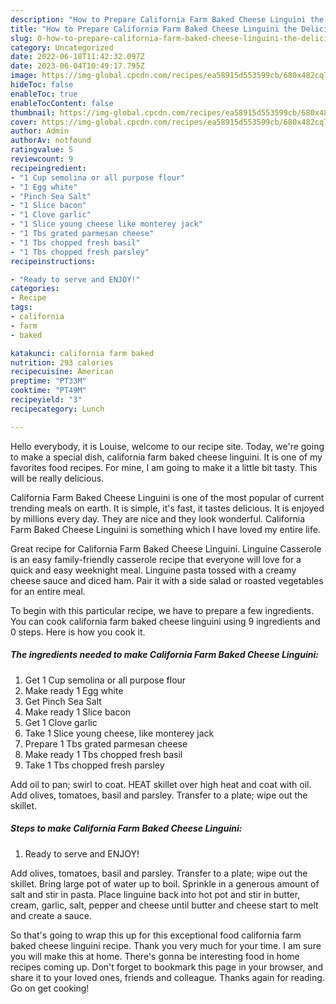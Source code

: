 ```yaml
---
description: "How to Prepare California Farm Baked Cheese Linguini the Delicious}"
title: "How to Prepare California Farm Baked Cheese Linguini the Delicious}"
slug: 0-how-to-prepare-california-farm-baked-cheese-linguini-the-delicious
category: Uncategorized
date: 2022-06-18T11:42:32.097Z
date: 2023-06-04T10:49:17.795Z
image: https://img-global.cpcdn.com/recipes/ea58915d553599cb/680x482cq70/california-farm-baked-cheese-linguini-recipe-main-photo.jpg
hideToc: false
enableToc: true
enableTocContent: false
thumbnail: https://img-global.cpcdn.com/recipes/ea58915d553599cb/680x482cq70/california-farm-baked-cheese-linguini-recipe-main-photo.jpg
cover: https://img-global.cpcdn.com/recipes/ea58915d553599cb/680x482cq70/california-farm-baked-cheese-linguini-recipe-main-photo.jpg
author: Admin
authorAv: notfound
ratingvalue: 5
reviewcount: 9
recipeingredient:
- "1 Cup semolina or all purpose flour"
- "1 Egg white"
- "Pinch Sea Salt"
- "1 Slice bacon"
- "1 Clove garlic"
- "1 Slice young cheese like monterey jack"
- "1 Tbs grated parmesan cheese"
- "1 Tbs chopped fresh basil"
- "1 Tbs chopped fresh parsley"
recipeinstructions:

- "Ready to serve and ENJOY!"
categories:
- Recipe
tags:
- california
- farm
- baked

katakunci: california farm baked 
nutrition: 293 calories
recipecuisine: American
preptime: "PT33M"
cooktime: "PT49M"
recipeyield: "3"
recipecategory: Lunch

---
```



Hello everybody, it is Louise, welcome to our recipe site. Today, we're going to make a special dish, california farm baked cheese linguini. It is one of my favorites food recipes. For mine, I am going to make it a little bit tasty. This will be really delicious.

California Farm Baked Cheese Linguini is one of the most popular of current trending meals on earth. It is simple, it's fast, it tastes delicious. It is enjoyed by millions every day. They are nice and they look wonderful. California Farm Baked Cheese Linguini is something which I have loved my entire life.

Great recipe for California Farm Baked Cheese Linguini. Linguine Casserole is an easy family-friendly casserole recipe that everyone will love for a quick and easy weeknight meal. Linguine pasta tossed with a creamy cheese sauce and diced ham. Pair it with a side salad or roasted vegetables for an entire meal.


To begin with this particular recipe, we have to prepare a few ingredients. You can cook california farm baked cheese linguini using 9 ingredients and 0 steps. Here is how you cook it.

<!--inarticleads1-->

##### The ingredients needed to make California Farm Baked Cheese Linguini:

1. Get 1 Cup semolina or all purpose flour
1. Make ready 1 Egg white
1. Get Pinch Sea Salt
1. Make ready 1 Slice bacon
1. Get 1 Clove garlic
1. Take 1 Slice young cheese, like monterey jack
1. Prepare 1 Tbs grated parmesan cheese
1. Make ready 1 Tbs chopped fresh basil
1. Take 1 Tbs chopped fresh parsley


Add oil to pan; swirl to coat. HEAT skillet over high heat and coat with oil. Add olives, tomatoes, basil and parsley. Transfer to a plate; wipe out the skillet. 

<!--inarticleads2-->

##### Steps to make California Farm Baked Cheese Linguini:


1. Ready to serve and ENJOY!

Add olives, tomatoes, basil and parsley. Transfer to a plate; wipe out the skillet. Bring large pot of water up to boil. Sprinkle in a generous amount of salt and stir in pasta. Place linguine back into hot pot and stir in butter, cream, garlic, salt, pepper and cheese until butter and cheese start to melt and create a sauce. 

So that's going to wrap this up for this exceptional food california farm baked cheese linguini recipe. Thank you very much for your time. I am sure you will make this at home. There's gonna be interesting food in home recipes coming up. Don't forget to bookmark this page in your browser, and share it to your loved ones, friends and colleague. Thanks again for reading. Go on get cooking!
